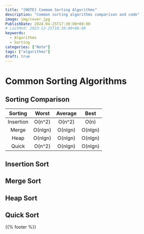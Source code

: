 ```yaml
---
title: "[NOTE] Commom Sorting Algorithms"
description: "Common sorting algorithms comparison and code"
image: img/cover.jpg
PublishDate: 2024-04-25T17:30:00+08:00
# LastMod: 2023-12-25T18:30:00+08:00
keywords:
  - Algorithms
  - Sorting
categories: ["Note"]
tags: ["algorithms"]
draft: true
---
```


# Common Sorting Algorithms

## Sorting Comparison

| Sorting | Worst | Average | Best |
| :-: | :-: | :-: | :-: |
| Insertion | O(n^2) | O(n^2) | O(n) |
| Merge | O(nlgn) | O(nlgn) | O(nlgn) |
| Heap | O(nlgn) | O(nlgn) | O(nlgn) |
| Quick | O(n^2) | O(nlgn) | O(nlgn) |

## Insertion Sort

## Merge Sort

## Heap Sort

## Quick Sort


{{% footer %}}

